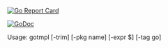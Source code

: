 [![Go Report Card](https://goreportcard.com/badge/github.com/florentsolt/gotmpl)](https://goreportcard.com/report/github.com/florentsolt/gotmpl)

[![GoDoc](https://godoc.org/github.com/florentsolt/gotmpl?status.svg)](https://godoc.org/github.com/florentsolt/gotmpl)

Usage: gotmpl [-trim] [-pkg name] [-expr $] [-tag go]
